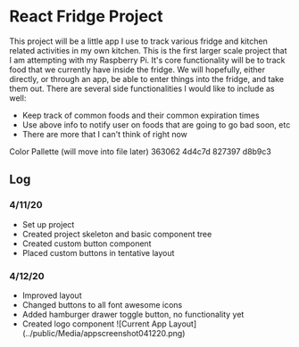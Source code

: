 # React Fridge Project

This project will be a little app I use to track various fridge and kitchen related activities in my own kitchen. This is the first larger scale project that I am attempting with my Raspberry Pi. It's core functionality will be to track food that we currently have inside the fridge. We will hopefully, either directly, or through an app, be able to enter things into the fridge, and take them out. There are several side functionalities I would like to include as well:
+ Keep track of common foods and their common expiration times
+ Use above info to notify user on foods that are going to go bad soon, etc
+ There are more that I can't think of right now

Color Pallette (will move into file later) 
363062
4d4c7d
827397
d8b9c3

## Log


### 4/11/20
+ Set up project
+ Created project skeleton and basic component tree
+ Created custom button component 
+ Placed custom buttons in tentative layout

### 4/12/20
+ Improved layout
+ Changed buttons to all font awesome icons
+ Added hamburger drawer toggle button, no functionality yet
+ Created logo component
![Current App Layout]
(../public/Media/appscreenshot041220.png)

